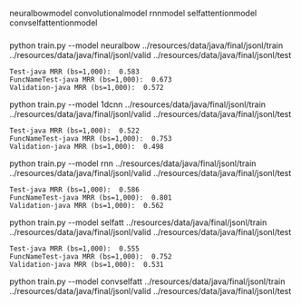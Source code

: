 neuralbowmodel
convolutionalmodel
rnnmodel
selfattentionmodel
convselfattentionmodel

###

python train.py --model neuralbow ../resources/data/java/final/jsonl/train ../resources/data/java/final/jsonl/valid ../resources/data/java/final/jsonl/test

```
Test-java MRR (bs=1,000):  0.583
FuncNameTest-java MRR (bs=1,000):  0.673
Validation-java MRR (bs=1,000):  0.572
```

python train.py --model 1dcnn ../resources/data/java/final/jsonl/train ../resources/data/java/final/jsonl/valid ../resources/data/java/final/jsonl/test

```
Test-java MRR (bs=1,000):  0.522
FuncNameTest-java MRR (bs=1,000):  0.753
Validation-java MRR (bs=1,000):  0.498
```

python train.py --model rnn ../resources/data/java/final/jsonl/train ../resources/data/java/final/jsonl/valid ../resources/data/java/final/jsonl/test

```
Test-java MRR (bs=1,000):  0.586
FuncNameTest-java MRR (bs=1,000):  0.801
Validation-java MRR (bs=1,000):  0.562
```

python train.py --model selfatt ../resources/data/java/final/jsonl/train ../resources/data/java/final/jsonl/valid ../resources/data/java/final/jsonl/test

```
Test-java MRR (bs=1,000):  0.555
FuncNameTest-java MRR (bs=1,000):  0.752
Validation-java MRR (bs=1,000):  0.531
```

python train.py --model convselfatt ../resources/data/java/final/jsonl/train ../resources/data/java/final/jsonl/valid ../resources/data/java/final/jsonl/test

```

```
